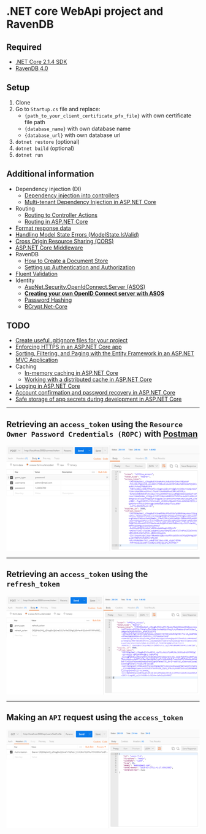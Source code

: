 # .NET core WebApi project and RavenDB

## Required

* [.NET Core 2.1.4 SDK](https://www.microsoft.com/net/download/thank-you/dotnet-sdk-2.1.4-windows-x64-installer)
* [RavenDB 4.0](https://ravendb.net/)

## Setup

1.  Clone
1.  Go to `Startup.cs` file and replace:
    * `{path_to_your_client_certificate_pfx_file}` with own certificate file path
    * `{database_name}` with own database name
    * `{database_url}` with own database url
1.  `dotnet restore` (optional)
1.  `dotnet build` (optional)
1.  `dotnet run`

## Additional information

* Dependency injection (DI)
  * [Dependency injection into controllers](https://docs.microsoft.com/en-us/aspnet/core/mvc/controllers/dependency-injection)
  * [Multi-tenant Dependency Injection in ASP.NET Core](http://benfoster.io/blog/asp-net-core-dependency-injection-multi-tenant)
* Routing
  * [Routing to Controller Actions](https://docs.microsoft.com/en-us/aspnet/core/mvc/controllers/routing)
  * [Routing in ASP.NET Core](https://docs.microsoft.com/en-us/aspnet/core/fundamentals/routing)
* [Format response data](https://docs.microsoft.com/en-us/aspnet/core/mvc/models/formatting)
* [Handling Model State Errors (ModelState.IsValid)](https://docs.microsoft.com/en-us/aspnet/core/mvc/models/validation#handling-model-state-errors)
* [Cross Origin Resource Sharing (CORS)](https://docs.microsoft.com/en-us/aspnet/core/security/cors)
* [ASP.NET Core Middleware](https://docs.microsoft.com/en-us/aspnet/core/fundamentals/middleware/index?tabs=aspnetcore2x)
* RavenDB
  * [How to Create a Document Store](https://ravendb.net/docs/article-page/4.0/csharp/client-api/creating-document-store)
  * [Setting up Authentication and Authorization](https://ravendb.net/docs/article-page/4.0/csharp/client-api/setting-up-authentication-and-authorization)
* [Fluent Validation](https://github.com/JeremySkinner/FluentValidation)
* Identity
  * [AspNet.Security.OpenIdConnect.Server (ASOS)](https://github.com/aspnet-contrib/AspNet.Security.OpenIdConnect.Server)
  * [**Creating your own OpenID Connect server with ASOS**](http://kevinchalet.com/2016/07/13/creating-your-own-openid-connect-server-with-asos-introduction/)
  * [Password Hashing](https://docs.microsoft.com/en-us/aspnet/core/security/data-protection/consumer-apis/password-hashing)
  * [BCrypt.Net-Core](https://github.com/neoKushan/BCrypt.Net-Core)

## TODO

* [Create useful .gitignore files for your project](https://www.gitignore.io/)
* [Enforcing HTTPS in an ASP.NET Core app](https://docs.microsoft.com/en-us/aspnet/core/security/enforcing-ssl)
* [Sorting, Filtering, and Paging with the Entity Framework in an ASP.NET MVC Application](https://docs.microsoft.com/en-us/aspnet/mvc/overview/getting-started/getting-started-with-ef-using-mvc/sorting-filtering-and-paging-with-the-entity-framework-in-an-asp-net-mvc-application)
* Caching
  * [In-memory caching in ASP.NET Core](https://docs.microsoft.com/en-us/aspnet/core/performance/caching/memory)
  * [Working with a distributed cache in ASP.NET Core](https://docs.microsoft.com/en-us/aspnet/core/performance/caching/distributed)
* [Logging in ASP.NET Core](https://docs.microsoft.com/en-us/aspnet/core/fundamentals/logging/?tabs=aspnetcore2x)
* [Account confirmation and password recovery in ASP.NET Core](https://docs.microsoft.com/en-us/aspnet/core/security/authentication/accconfirm?tabs=aspnetcore2x)
* [Safe storage of app secrets during development in ASP.NET Core](https://docs.microsoft.com/en-us/aspnet/core/security/app-secrets?tabs=visual-studio)

---

## Retrieving an `access_token` using the `Resource Owner Password Credentials (ROPC)` with [Postman](https://www.getpostman.com/)

![request](./Docs/login.png)

---

## Retrieving an `access_token` using the `refresh_token`

![request](./Docs/refresh_token.png)

---

## Making an `API` request using the `access_token`

![request_with_access_token](./Docs/request_with_access_token.png)
